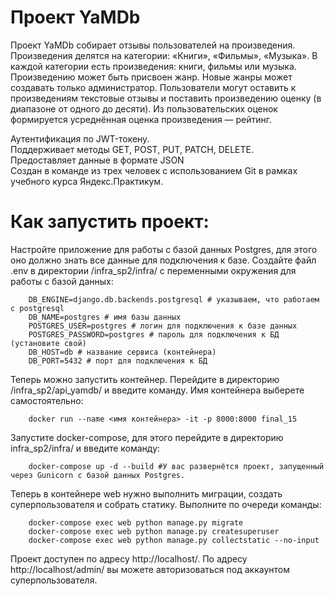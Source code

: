 # Проект YaMDb
 Проект YaMDb собирает отзывы пользователей на произведения. Произведения делятся на категории: «Книги», «Фильмы», «Музыка». 
 В каждой категории есть произведения: книги, фильмы или музыка. 
 Произведению может быть присвоен жанр. Новые жанры может создавать только администратор.
 Пользователи могут оставить к произведениям текстовые отзывы и поставить произведению оценку (в диапазоне от одного до десяти).
 Из пользовательских оценок формируется усреднённая оценка произведения — рейтинг.
 
 Аутентификация по JWT-токену.  
 Поддерживает методы GET, POST, PUT, PATCH, DELETE.  
 Предоставляет данные в формате JSON  
 Создан в команде из трех человек с использованием Git в рамках учебного курса Яндекс.Практикум.

# Как запустить проект:
Настройте приложение для работы с базой данных Postgres, для этого оно должно знать все данные для подключения к базе.
Создайте файл .env в директории /infra_sp2/infra/ с переменными окружения для работы с базой данных:
```
    DB_ENGINE=django.db.backends.postgresql # указываем, что работаем с postgresql
    DB_NAME=postgres # имя базы данных
    POSTGRES_USER=postgres # логин для подключения к базе данных
    POSTGRES_PASSWORD=postgres # пароль для подключения к БД (установите свой)
    DB_HOST=db # название сервиса (контейнера)
    DB_PORT=5432 # порт для подключения к БД
```
Теперь можно запустить контейнер. Перейдите в директорию /infra_sp2/api_yamdb/ и введите команду. Имя контейнера выберете самостоятельно:
```
    docker run --name <имя контейнера> -it -p 8000:8000 final_15
```
Запустите docker-compose, для этого перейдите в директорию infra_sp2/infra/ и введите команду:
```
    docker-compose up -d --build #У вас развернётся проект, запущенный через Gunicorn с базой данных Postgres.
```
Теперь в контейнере web нужно выполнить миграции, создать суперпользователя и собрать статику. Выполните по очереди команды:
```
    docker-compose exec web python manage.py migrate
    docker-compose exec web python manage.py createsuperuser
    docker-compose exec web python manage.py collectstatic --no-input
``` 
Проект доступен по адресу http://localhost/.
По адресу http://localhost/admin/ вы можете авторизоваться под аккаунтом суперпользователя.
